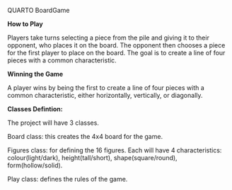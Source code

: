 QUARTO BoardGame

**How to Play**

Players take turns selecting a piece from the pile and giving it to their opponent, who places it on the board. The opponent then chooses a piece for the first player to place on the board. The goal is to create a line of four pieces with a common characteristic.

**Winning the Game**

A player wins by being the first to create a line of four pieces with a common characteristic, either horizontally, vertically, or diagonally.


**Classes Defintion:**

The project will have 3 classes. 

Board class: this creates the 4x4 board for the game.

Figures class: for defining the 16 figures. Each will have 4 characteristics: colour(light/dark), height(tall/short), shape(square/round), form(hollow/solid).

Play class: defines the rules of the game.
